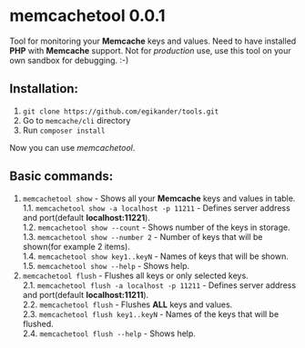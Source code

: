 # memcachetool 0.0.1

Tool for monitoring your **Memcache** keys and values. Need to have installed **PHP** with **Memcache** support. Not for *production* use, use this tool on your own sandbox for debugging. :-)

## Installation:

1. `git clone https://github.com/egikander/tools.git`
2. Go to `memcache/cli` directory
3. Run `composer install`

Now you can use *memcachetool*.

## Basic commands:

1. `memcachetool show` - Shows all your **Memcache** keys and values in table.  
    1.1. `memcachetool show -a localhost -p 11211` - Defines server address and port(default **localhost:11221**).  
    1.2. `memcachetool show --count` - Shows number of the keys in storage.  
    1.3. `memcachetool show --number 2` - Number of keys that will be shown(for example 2 items).  
    1.4. `memcachetool show key1..keyN` - Names of keys that will be shown.  
    1.5. `memcachetool show --help` - Shows help.  
2. `memcachetool flush` - Flushes all keys or only selected keys.  
    2.1. `memcachetool flush -a localhost -p 11211` - Defines server address and port(default **localhost:11211**).  
    2.2. `memcachetool flush` - Flushes **ALL** keys and values.  
    2.3. `memcachetool flush key1..keyN` - Names of the keys that will be flushed.  
    2.4. `memcachetool flush --help` - Shows help.  
